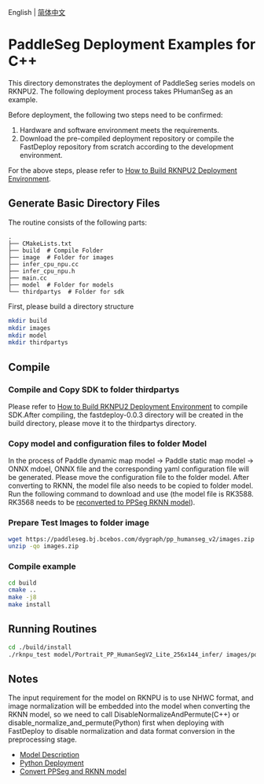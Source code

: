 English | [简体中文](README_CN.md)
# PaddleSeg Deployment Examples for C++

This directory demonstrates the deployment of PaddleSeg series models on RKNPU2. The following deployment process takes PHumanSeg as an example.

Before deployment, the following two steps need to be confirmed:

1. Hardware and software environment meets the requirements.
2. Download the pre-compiled deployment repository or compile the FastDeploy repository from scratch according to the development environment.

For the above steps, please refer to [How to Build RKNPU2 Deployment Environment](../../../../../../docs/en/build_and_install/rknpu2.md).

## Generate Basic Directory Files

The routine consists of the following parts:
```text
.
├── CMakeLists.txt
├── build  # Compile Folder
├── image  # Folder for images
├── infer_cpu_npu.cc
├── infer_cpu_npu.h
├── main.cc
├── model  # Folder for models
└── thirdpartys  # Folder for sdk
```

First, please build a directory structure
```bash
mkdir build
mkdir images
mkdir model
mkdir thirdpartys
```

## Compile

### Compile and Copy SDK to folder thirdpartys

Please refer to [How to Build RKNPU2 Deployment Environment](../../../../../../docs/en/build_and_install/rknpu2.md) to compile SDK.After compiling, the fastdeploy-0.0.3 directory will be created in the build directory, please move it to the thirdpartys directory.

### Copy model and configuration files to folder Model
In the process of Paddle dynamic map model -> Paddle static map model -> ONNX mdoel, ONNX file and the corresponding yaml configuration file will be generated. Please move the configuration file to the folder model. 
After converting to RKNN, the model file also needs to be copied to folder model. Run the following command to download and use (the model file is RK3588. RK3568 needs to be [reconverted to PPSeg RKNN model](../README.md)).

### Prepare Test Images to folder image
```bash
wget https://paddleseg.bj.bcebos.com/dygraph/pp_humanseg_v2/images.zip
unzip -qo images.zip
```

### Compile example

```bash
cd build
cmake ..
make -j8
make install
```

## Running Routines

```bash
cd ./build/install
./rknpu_test model/Portrait_PP_HumanSegV2_Lite_256x144_infer/ images/portrait_heng.jpg
```

## Notes
The input requirement for the model on RKNPU is to use NHWC format, and image normalization will be embedded into the model when converting the RKNN model, so we need to call DisableNormalizeAndPermute(C++) or disable_normalize_and_permute(Python) first when deploying with FastDeploy to disable normalization and data format conversion in the preprocessing stage.

- [Model Description](../../)
- [Python Deployment](../python)
- [Convert PPSeg and RKNN model](../README.md)
